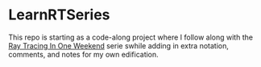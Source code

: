 # LearnRTSeries

This repo is starting as a code-along project where I follow along with the [Ray Tracing In One Weekend](https://github.com/RayTracing/raytracing.github.io) serie swhile adding in extra notation, comments, and notes for my own edification.
